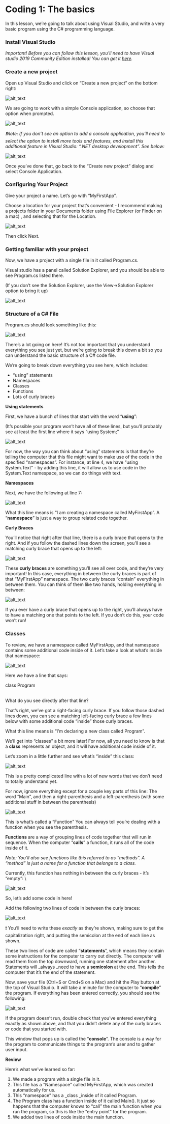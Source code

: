 
# Coding 1: The basics

In this lesson, we’re going to talk about using Visual Studio, and write a very basic program using the C# programming language.


### Install Visual Studio

_Important! Before you can follow this lesson, you’ll need to have Visual studio 2019 Community Edition installed! You can get it [here](https://visualstudio.microsoft.com/free-developer-offers/)._


### Create a new project

Open up Visual Studio and click on “Create a new project” on the bottom right:


![alt_text](images/image1.png "image_tooltip")


We are going to work with a simple Console application, so choose that option when prompted.


![alt_text](images/image2.png "image_tooltip")


_❗Note: If you don’t see an option to add a console application, you’ll need to select the option to install more tools and features, and install this additional feature in Visual Studio: “.NET desktop development”. See below:_


![alt_text](images/image3.png "image_tooltip")


Once you’ve done that, go back to the “Create new project” dialog and select Console Application.


### Configuring Your Project

Give your project a name. Let’s go with “MyFirstApp”.

Choose a location for your project that’s convenient - I recommend making a projects folder in your Documents folder using File Explorer (or Finder on a mac) , and selecting that for the Location.


![alt_text](images/image4.png "image_tooltip")


Then click Next.


### Getting familiar with your project

Now, we have  a project with a single file in it called Program.cs.

Visual studio has a panel called Solution Explorer, and you should be able to see Program.cs listed there.

(If you don’t see the Solution Explorer, use the View->Solution Explorer option to bring it up)


![alt_text](images/image5.png "image_tooltip")



### Structure of a C# File

Program.cs should look something like this:


![alt_text](images/image6.png "image_tooltip")


There’s a lot going on here! It’s not too important that you understand everything you see just yet, but we’re going to break this down a bit so you can understand the basic structure of a C# code file.

We’re going to break down everything you see here, which includes:



* “using” statements
* Namespaces
* Classes
* Functions
* Lots of curly braces

**Using statements**

First, we have a bunch of lines that start with the word “**using**”:

(It’s possible your program won’t have all of these lines, but you’ll probably see at least the first line where it says “using System;”


![alt_text](images/image7.png "image_tooltip")


For now, the way you can think about “using” statements is that they’re telling the computer that this file might want to make use of the code in the specified “namespaces”. For instance, at line 4, we have “using System.Text” - by adding this line, it will allow us to use code in the System.Text namespace, so we can do things with text. 

**Namespaces**

Next, we have the following at line 7:


![alt_text](images/image8.png "image_tooltip")


What this line means is “I am creating a namespace called MyFirstApp”. A “**namespace**” is just a way to group related code together. 

**Curly Braces**

You’ll notice that right after that line, there is a curly brace that opens to the right. And if you follow the dashed lines  down the screen, you’ll see a matching curly brace that opens up to the left:


![alt_text](images/image9.png "image_tooltip")


These **curly braces** are something you’ll see all over code, and they’re very important! In this case, everything in between the curly braces is part of that “MyFirstApp” namespace. The two curly braces “contain” everything in between them. You can think of them like two hands, holding everything in between:


![alt_text](images/image10.png "image_tooltip")


If you ever have a curly brace that opens up to the right, you’ll always have to have a matching one that points to the left. If you don’t do this, your code won’t run!


### Classes

To review, we have a namespace called MyFirstApp, and that namespace contains some additional code inside of it. Let’s take a look at what’s inside that namespace:


![alt_text](images/image11.png "image_tooltip")


Here we have a line that says:

class Program

 \
What do you see directly after that line?

That’s right, we’ve got a right-facing curly brace. If you follow those dashed lines down, you can see a matching left-facing curly brace a few lines below with some additional code “inside” those curly braces.

What this line means is “I’m declaring a new class called Program”.

We’ll get into “classes” a bit more later! For now, all you need to know is that a **class** represents an object, and it will have additional code inside of it.

Let’s zoom in a little further and see what’s “inside” this class:


![alt_text](images/image12.png "image_tooltip")


This is a pretty complicated line with a lot of new words that we don’t need to totally understand yet. 

For now, ignore everything except for a couple key parts of this line: The word “Main”, and then a right-parenthesis and a left-parenthesis (with some additional stuff in between the parenthesis)


![alt_text](images/image13.png "image_tooltip")


This is what’s called a “Function” You can always tell you’re dealing with a function when you see the parenthesis.

**Functions** are a way of grouping lines of code together that will run in sequence. When the computer “**calls**” a function, it runs all of the code inside of it.

_Note: You’ll also see functions like this referred to as “methods”. A “method” is just a name for a function that belongs to a class._

Currently, this function has nothing in between the curly braces - it’s “empty”: \

![alt_text](images/image14.png "image_tooltip")


So, let’s add some code in here!

Add the following two lines of code in between the curly braces:


![alt_text](images/image15.png "image_tooltip")


❗ You’ll need to write these _exactly_ as they’re shown, making sure to get the capitalization right, and putting the semicolon at the end of each line as shown.

These two lines of code are called “**statements**”, which means they contain some instructions for the computer to carry out directly. The computer will read them from the top downward, running one statement after another. Statements will _always _need to have a **semicolon** at the end. This tells the computer that it’s the end of the statement.

Now, save your file (Ctrl+S or Cmd+S on a Mac) and hit the Play button at the top of Visual Studio. It will take a minute for the computer to “**compile**” the program. If everything has been entered correctly, you should see the following:


![alt_text](images/image16.png "image_tooltip")


If the program doesn’t run, double check that you’ve entered everything exactly as shown above, and that you didn’t delete any of the curly braces or code that you started with.

This window that pops up is called the “**console**”. The console is a way for the program to communicate things to the program’s user and to gather user input.

**Review**

Here’s what we’ve learned so far:



1. We made a program with a single file in it.
2. This file has a “Namespace” called MyFirstApp, which was created automatically for us.
3. This “namespace” has a _class _inside of it called Program.
4. The Program class has a function inside of it called Main(). It just so happens that the computer knows to “call” the main function when you run the program, so this is like the “entry point” for the program.
5. We added two lines of code inside the main function.

